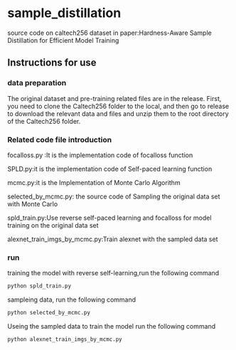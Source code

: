 # sample_distillation

source code on caltech256 dataset in paper:Hardness-Aware Sample Distillation for Efficient Model Training

## Instructions for use

### data preparation

The original dataset and pre-training related files are in the release. First, you need to clone the Caltech256 folder to the local, and then go to release to download the relevant data and files and unzip them to the root directory of the Caltech256 folder.

### Related code file introduction

focalloss.py :It is the implementation code of focalloss function

SPLD.py:it is the implementation code of Self-paced learning function

mcmc.py:it is the Implementation of Monte Carlo Algorithm

selected_by_mcmc.py: the source code of Sampling the original data set with Monte Carlo

spld_train.py:Use reverse self-paced learning and focalloss for model training on the original data set

alexnet_train_imgs_by_mcmc.py:Train alexnet with the sampled data set

### run

training the model with reverse self-learning,run the following command

```python
python spld_train.py
```



sampleing data, run the following command

```python
python selected_by_mcmc.py
```

Useing the sampled data to train the model run the following command

```python
python alexnet_train_imgs_by_mcmc.py
```


